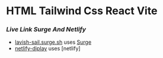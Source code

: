 # HTML Tailwind Css React Vite

### ***Live Link Surge And Netlify***

- [lavish-sail.surge.sh](https://lavish-sail.surge.sh/) uses [Surge](https://surge.sh/) 
- [netlify-diplay](https://6502e5ca75adcf4d02732c9f--guileless-frangollo-3b7b5f.netlify.app/) uses [netlify]